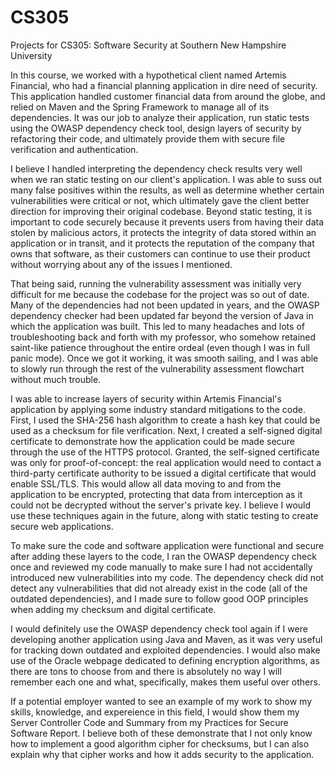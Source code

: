 # CS305
Projects for CS305: Software Security at Southern New Hampshire University

In this course, we worked with a hypothetical client named Artemis Financial, who had a financial planning application in dire need of security.
This application handled customer financial data from around the globe, and relied on Maven and the Spring Framework to manage all of its dependencies.
It was our job to analyze their application, run static tests using the OWASP dependency check tool, design layers of security by refactoring their code,
and ultimately provide them with secure file verification and authentication.

I believe I handled interpreting the dependency check results very well when we ran static testing on our client's application. I was able to suss out
many false positives within the results, as well as determine whether certain vulnerabilities were critical or not, which ultimately gave the client
better direction for improving their original codebase. Beyond static testing, it is important to code securely because it prevents users from having
their data stolen by malicious actors, it protects the integrity of data stored within an application or in transit, and it protects the reputation
of the company that owns that software, as their customers can continue to use their product without worrying about any of the issues I mentioned.

That being said, running the vulnerability assessment was initially very difficult for me because the codebase for the project was so out of date.
Many of the dependencies had not been updated in years, and the OWASP dependency checker had been updated far beyond the version of Java in which
the application was built. This led to many headaches and lots of troubleshooting back and forth with my professor, who somehow retained saint-like
patience throughout the entire ordeal (even though I was in full panic mode). Once we got it working, it was smooth sailing, and I was able to slowly
run through the rest of the vulnerability assessment flowchart without much trouble.

I was able to increase layers of security within Artemis Financial's application by applying some industry standard mitigations to the code. First,
I used the SHA-256 hash algorithm to create a hash key that could be used as a checksum for file verification. Next, I created a self-signed digital
certificate to demonstrate how the application could be made secure through the use of the HTTPS protocol. Granted, the self-signed certificate was
only for proof-of-concept: the real application would need to contact a third-party certificate authority to be issued a digital certificate that 
would enable SSL/TLS. This would allow all data moving to and from the application to be encrypted, protecting that data from interception as it could
not be decrypted without the server's private key. I believe I would use these techniques again in the future, along with static testing to create
secure web applications.

To make sure the code and software application were functional and secure after adding these layers to the code, I ran the OWASP dependency check once
and reviewed my code manually to make sure I had not accidentally introduced new vulnerabilities into my code. The dependency check did not detect any
vulnerabilities that did not already exist in the code (all of the outdated dependencies), and I made sure to follow good OOP principles when adding
my checksum and digital certificate. 

I would definitely use the OWASP dependency check tool again if I were developing another application using Java and Maven, as it was very useful
for tracking down outdated and exploited dependencies. I would also make use of the Oracle webpage dedicated to defining encryption algorithms, as
there are tons to choose from and there is absolutely no way I will remember each one and what, specifically, makes them useful over others.

If a potential employer wanted to see an example of my work to show my skills, knowledge, and expereience in this field, I would show them my Server
Controller Code and Summary from my Practices for Secure Software Report. I believe both of these demonstrate that I not only know how to implement a
good algorithm cipher for checksums, but I can also explain why that cipher works and how it adds security to the application.
